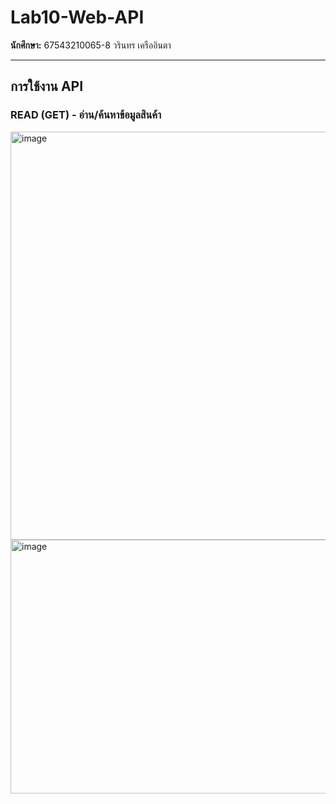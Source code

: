 # Lab10-Web-API

**นักศึกษา:** 67543210065-8 วรินทร เครืออินตา

---

## การใช้งาน API

### READ (GET) - อ่าน/ค้นหาข้อมูลสินค้า

<img width="1244" height="653" alt="image" src="https://github.com/user-attachments/assets/2f7210d5-ef2a-4264-b19a-6528fce4af16" />

<img width="713" height="406" alt="image" src="https://github.com/user-attachments/assets/d672a59c-9b50-46e2-81bc-61777ad954ee" />

